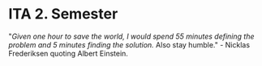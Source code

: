 # ITA 2. Semester

"*Given one hour to save the world, I would spend 55 minutes defining the problem and 5 minutes finding the solution.* Also stay humble." - Nicklas Frederiksen quoting Albert Einstein.
